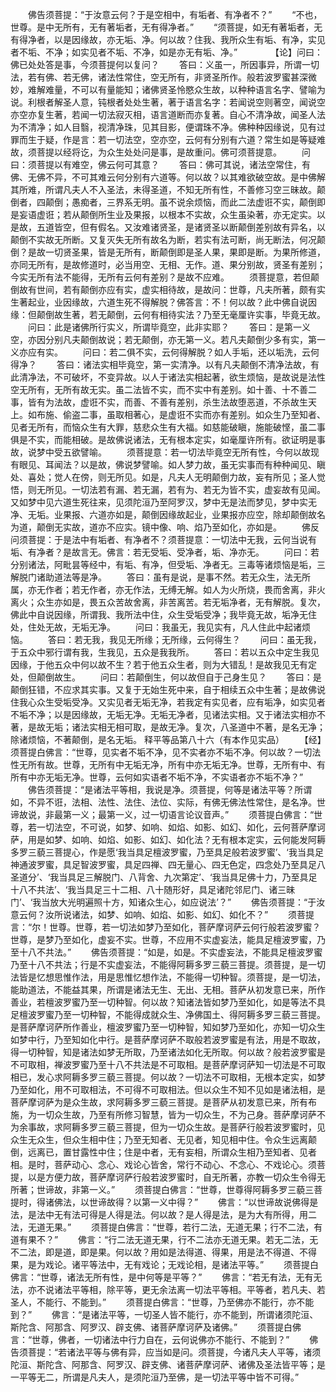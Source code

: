 <!-- { "loadSidebar": true } -->
　　佛告须菩提：“于汝意云何？于是空相中，有垢者、有净者不？”
　　“不也，世尊。是中无所有，无有著垢者，无有得净者。”
　　“须菩提，如无有著垢者，无有得净者，以是因缘故，亦无垢、净。何以故？住我、我所众生有垢、有净，实见者不垢、不净；如实见者不垢、不净，如是亦无有垢、净。”　　
　　【论】问曰：佛已处处答是事，今须菩提何以复问？
　　答曰：义虽一，所因事异，所谓一切法，若有佛、若无佛，诸法性常住，空无所有，非贤圣所作。般若波罗蜜甚深微妙，难解难量，不可以有量能知；诸佛贤圣怜愍众生故，以种种语言名字、譬喻为说。利根者解圣人意，钝根者处处生著，著于语言名字：若闻说空则著空，闻说空亦空亦复生著，若闻一切法寂灭相，语言道断而亦复著。自心不清净故，闻圣人法为不清净；如人目翳，视清净珠，见其目影，便谓珠不净。佛种种因缘说，见有过罪而生于疑，作是言：若一切法空，空亦空，云何有分别有六道？常生如是等疑难故，须菩提以经将讫，为众生处处问是事，是故重问。佛可须菩提意。
　　问曰：须菩提以有难空，佛云何可其意？
　　答曰：佛可其说，诸法空常住，有佛、无佛不异，不可其难云何分别有六道等。何以故？以其难欲破空故。是中佛解其所难，所谓凡夫人不入圣法，未得圣道，不知无所有性，不善修习空三昧故。颠倒者，四颠倒；愚痴者，三界系无明。虽不说余烦恼，而此二法虚诳不实，颠倒即是妄语虚诳；若从颠倒所生业及果报，以根本不实故，众生虽染著，亦无定实。以是故，五道皆空，但有假名。又汝难诸贤圣，是诸贤圣以断颠倒差别故有异名，以颠倒不实故无所断。又复灭失无所有故名为断，若实有法可断，尚无断法，何况颠倒？是故一切贤圣果，皆是无所有，断颠倒即是圣人果，果即是断。为果所修道，亦同无所有，是故修道时，必当用空、无相、无作。道、果分别故，贤圣有差别；今实无所有法不能得，无所有云何有差别？是故不应难。
　　须菩提意，若但颠倒故有世间，若有颠倒亦应有实，虚实相待故，是故问：世尊，凡夫所著，颇有实生著起业，业因缘故，六道生死不得解脱？佛答言：不！何以故？此中佛自说因缘：但颠倒故生著，若无颠倒，云何有相待实法？乃至无毫厘许实事，毕竟无故。
　　问曰：此是诸佛所行实义，所谓毕竟空，此非实耶？
　　答曰：是第一义空，亦因分别凡夫颠倒故说；若无颠倒，亦无第一义。若凡夫颠倒少多有实，第一义亦应有实。
　　问曰：若二俱不实，云何得解脱？如人手垢，还以垢洗，云何得净？
　　答曰：诸法实相毕竟空，第一实清净。以有凡夫颠倒不清净法故，有此清净法，不可破坏，不变异故。以人于诸法实相起著，欲生烦恼，是故说是法性空无所有，无所有故无实。虽二法皆不实，而不实中有差别。如十善、十不善二事，皆有为法故，虚诳不实，而善、不善有差别，杀生法故堕恶道，不杀故生天上。如布施、偷盗二事，虽取相著心，是虚诳不实而亦有差别。如众生乃至知者、见者无所有，而恼众生有大罪，慈悲众生有大福。如慈能破瞋，施能破悭，虽二事俱是不实，而能相破。是故佛说诸法，无有根本定实，如毫厘许所有。欲证明是事故，说梦中受五欲譬喻。
　　须菩提意：若一切法毕竟空无所有性，今何以故现有眼见、耳闻法？以是故，佛说梦譬喻。如人梦力故，虽无实事而有种种闻见、瞋处、喜处；觉人在傍，则无所见。如是，凡夫人无明颠倒力故，妄有所见；圣人觉悟，则无所见。一切法若有漏、若无漏，若有为、若无为皆不实，虚妄故有见闻。又如梦中见六道生死往来，见须陀洹乃至阿罗汉，梦中无是法而梦见，梦中实无净、无垢。业果报、六道亦如是，颠倒因缘故起业，业果报亦应空，除却颠倒故名为道，颠倒无实故，道亦不应实。镜中像、响、焰乃至如化，亦如是。
　　佛反问须菩提：于是法中有垢者、有净者不？须菩提意：一切法中无我，云何当说有垢、有净者？是故言无。佛言：若无受垢、受净者，垢、净亦无。
　　问曰：若分别诸法，阿毗昙等经中，有垢、有净，但受垢、净者无。三毒等诸烦恼是垢，三解脱门诸助道法等是净。
　　答曰：虽有是说，是事不然。若无众生，法无所属，亦无作者；若无作者，亦无作法，无缚无解。如人为火所烧，畏而舍离，非火离火；众生亦如是，畏五众苦故舍离，非苦离苦。若无垢净者，无有解脱。复次，佛此中自说因缘，所谓我、我所法中住，众生受垢受净；我毕竟无故，垢净无住处，住处无故，无垢无净。
　　问曰：我虽无，我见实有，凡人住此中起诸烦恼。
　　答曰：若无我，我见无所缘；无所缘，云何得生？
　　问曰：虽无我，于五众中邪行谓有我，生我见，五众是我我所。
　　答曰：若以五众中定生我见因缘，于他五众中何以故不生？若于他五众生者，则为大错乱！是故我见无有定处，但颠倒故生。
　　问曰：若颠倒生，何以故但自于己身生见？
　　答曰：是颠倒狂错，不应求其实事。又复于无始生死中来，自于相续五众中生著；是故佛说住我心众生受垢受净。又实见者无垢无净，若我定有实见者，应有垢净，如实见者不垢不净；以是因缘故，无垢无净。无垢无净者，见诸法实相。又于诸法实相亦不著，是故无垢；诸法实相无相可取，是故无净。复次，八圣道中不著，是名无净；除诸烦恼，不著颠倒，是名无垢。
释平等品第八十六（有本作见实品）
　　【经】须菩提白佛言：“世尊，见实者不垢不净，见不实者亦不垢不净。何以故？一切法性无所有故。世尊，无所有中无垢无净，所有中亦无垢无净。世尊，无所有中、有所有中亦无垢无净。世尊，云何如实语者不垢不净，不实语者亦不垢不净？”
　　佛告须菩提：“是诸法平等相，我说是净。须菩提，何等是诸法平等？所谓如，不异不诳，法相、法性、法住、法位、实际，有佛无佛法性常住，是名净。世谛故说，非最第一义；最第一义，过一切语言论议音声。”
　　须菩提白佛言：“世尊，若一切法空，不可说，如梦、如响、如焰、如影、如幻、如化，云何菩萨摩诃萨，用是如梦、如响、如焰、如影、如幻、如化法？无有根本定实，云何能发阿耨多罗三藐三菩提心，作是愿‘我当具足檀波罗蜜，乃至具足般若波罗蜜’、‘我当具足神通波罗蜜，具足智波罗蜜，具足四禅、四无量心、四无色定，四念处乃至具足八圣道分’、‘我当具足三解脱门、八背舍、九次第定’、‘我当具足佛十力，乃至具足十八不共法’、‘我当具足三十二相、八十随形好，具足诸陀邻尼门、诸三昧门’、‘我当放大光明遍照十方，知诸众生心，如应说法’？”
　　佛告须菩提：“于汝意云何？汝所说诸法，如梦、如响、如焰、如影、如幻、如化不？”
　　须菩提言：“尔！世尊。世尊，若一切法如梦乃至如化，菩萨摩诃萨云何行般若波罗蜜？世尊，是梦乃至如化，虚妄不实。世尊，不应用不实虚妄法，能具足檀波罗蜜，乃至十八不共法。”
　　佛告须菩提：“如是，如是。不实虚妄法，不能具足檀波罗蜜乃至十八不共法；行是不实虚妄法，不能得阿耨多罗三藐三菩提。须菩提，是一切法皆是忆想思惟作法，用是思惟忆想作法，不能得一切种智。须菩提，是一切法，能助道法，不能益其果，所谓是诸法无生、无出、无相。菩萨从初发意已来，所作善业，若檀波罗蜜乃至一切种智。何以故？知诸法皆如梦乃至如化，如是等法不具足檀波罗蜜乃至一切种智，不能得成就众生、净佛国土、得阿耨多罗三藐三菩提。是菩萨摩诃萨所作善业，檀波罗蜜乃至一切种智，知如梦乃至如化，亦知一切众生如梦中行，乃至知如化中行。是菩萨摩诃萨不取般若波罗蜜是有法，用是不取故，得一切种智，知是诸法如梦无所取，乃至诸法如化无所取。何以故？般若波罗蜜是不可取相，禅波罗蜜乃至十八不共法是不可取相。是菩萨摩诃萨知一切法是不可取相已，发心求阿耨多罗三藐三菩提。何以故？一切法不可取相，无根本定实，如梦乃至如化，用不可取相法，不可得不可取相法。但以众生不知不见如是诸法相，是菩萨摩诃萨为是众生故，求阿耨多罗三藐三菩提。是菩萨从初发意已来，所有布施，为一切众生故，乃至有所修习智慧，皆为一切众生，不为己身。菩萨摩诃萨不为余事故，求阿耨多罗三藐三菩提，但为一切众生故。是菩萨行般若波罗蜜时，见众生无众生，但众生相中住；乃至无知者、无见者，知见相中住。令众生远离颠倒，远离已，置甘露性中住；住是中者，无有妄相，所谓众生相乃至知者、见者相。是时，菩萨动心、念心、戏论心皆舍，常行不动心、不念心、不戏论心。须菩提，以是方便力故，菩萨摩诃萨行般若波罗蜜时，自无所著，亦教一切众生令得无所著；世谛故，非第一义。”
　　须菩提白佛言：“世尊，世尊得阿耨多罗三藐三菩提时，得诸佛法，以世谛故得？以第一义中得？”
　　佛言：“以世谛故说佛得是法，是法中无有法可得是人得是法。何以故？是人得是法，是为大有所得，用二法，无道无果。”
　　须菩提白佛言：“世尊，若行二法，无道无果；行不二法，有道有果不？”
　　佛言：“行二法无道无果，行不二法亦无道无果。若无二法，无不二法，即是道，即是果。何以故？用如是法得道、得果，用是法不得道、不得果，是为戏论。诸平等法中，无有戏论；无戏论相，是诸法平等。”
　　须菩提白佛言：“世尊，诸法无所有性，是中何等是平等？”
　　佛言：“若无有法，无有无法，亦不说诸法平等相，除平等，更无余法离一切法平等相。平等者，若凡夫、若圣人，不能行、不能到。”
　　须菩提白佛言：“世尊，乃至佛亦不能行，亦不能到？”
　　佛言：“是诸法平等，一切圣人皆不能行，亦不能到，所谓诸须陀洹、斯陀含、阿那含、阿罗汉、辟支佛、诸菩萨摩诃萨及诸佛。”
　　须菩提白佛言：“世尊，佛者，一切诸法中行力自在，云何说佛亦不能行、不能到？”
　　佛告须菩提：“若诸法平等与佛有异，应当如是问。须菩提，今诸凡夫人平等，诸须陀洹、斯陀含、阿那含、阿罗汉、辟支佛、诸菩萨摩诃萨、诸佛及圣法皆平等；是一平等无二，所谓是凡夫人，是须陀洹乃至佛，是一切法平等中皆不可得。”
